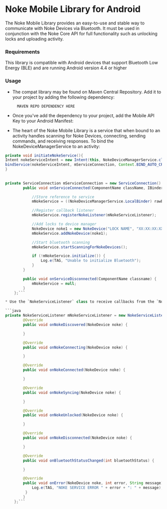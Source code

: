 # Noke Mobile Library for Android #

The Noke Mobile Library provides an easy-to-use and stable way to communicate with Noke Devices via Bluetooth.  It must be used in 
conjunction with the Noke Core API for full functionality such as unlocking locks and uploading activity.

### Requirements ###

This library is compatible with Android devices that support Bluetooth Low Energy (BLE) and are running Android version 4.4 or higher

### Usage ###

* The compat library may be found on Maven Central Repository.  Add it to your project by adding the following dependency:

        MAVEN REPO DEPENDENCY HERE
	
* Once you've add the dependency to your project, add the Mobile API Key to your Android Manifest:
        <meta-data android:name= "noke-core-api-mobile-key"
                   android:value= "MOBILE_KEY_HERE"
                   />

* The heart of the Noke Mobile Library is a service that when bound to an activity handles scanning for Noke Devices, connecting, sending commands, and receiving responses. To bind the NokeDeviceManagerService to an activity:
```java
private void initiateNokeService(){
Intent nokeServiceIntent = new Intent(this, NokeDeviceManagerService.class);
bindService(nokeServiceIntent, mServiceConnection, Context.BIND_AUTO_CREATE);
}
            
        
private ServiceConnection mServiceConnection = new ServiceConnection() {
        public void onServiceConnected(ComponentName className, IBinder rawBinder) {

            //Store reference to service
            mNokeService = ((NokeDeviceManagerService.LocalBinder) rawBinder).getService();

            //Register callback listener
            mNokeService.registerNokeListener(mNokeServiceListener);

            //Add locks to device manager
            NokeDevice noke1 = new NokeDevice("LOCK NAME", "XX:XX:XX:XX:XX:XX");
            mNokeService.addNokeDevice(noke1);

            //Start bluetooth scanning
            mNokeService.startScanningForNokeDevices();

            if (!mNokeService.initialize()) {
                Log.e(TAG, "Unable to initialize Bluetooth");
            }
        }

        public void onServiceDisconnected(ComponentName classname) {
            mNokeService = null;
        }
    };```

* Use the `NokeServiceListener` class to receive callbacks from the `NokeDeviceManagerService`:

```java
private NokeServiceListener mNokeServiceListener = new NokeServiceListener() {
        @Override
        public void onNokeDiscovered(NokeDevice noke) {

        }

        @Override
        public void onNokeConnecting(NokeDevice noke) {

        }

        @Override
        public void onNokeConnected(NokeDevice noke) {

        }

        @Override
        public void onNokeSyncing(NokeDevice noke) {

        }

        @Override
        public void onNokeUnlocked(NokeDevice noke) {

        }

        @Override
        public void onNokeDisconnected(NokeDevice noke) {

        }

        @Override
        public void onBluetoothStatusChanged(int bluetoothStatus) {

        }

        @Override
        public void onError(NokeDevice noke, int error, String message) {
            Log.e(TAG, "NOKE SERVICE ERROR " + error + ": " + message);
         }
        }
    };```
